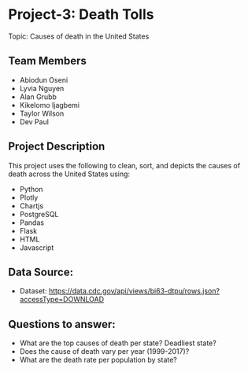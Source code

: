 # Project-3: Death Tolls
Topic: Causes of death in the United States

## Team Members
- Abiodun Oseni
- Lyvia Nguyen
- Alan Grubb
- Kikelomo Ijagbemi
- Taylor Wilson
- Dev Paul

## Project Description
This project uses the following to clean, sort, and depicts the causes of death across the United States using: 

- Python
- Plotly
- Chartjs
- PostgreSQL
- Pandas
- Flask
- HTML
- Javascript

## Data Source:
- Dataset: https://data.cdc.gov/api/views/bi63-dtpu/rows.json?accessType=DOWNLOAD
  
## Questions to answer:
- What are the top causes of death per state? Deadliest state?
- Does the cause of death vary per year (1999-2017)?
- What are the death rate per population by state?
